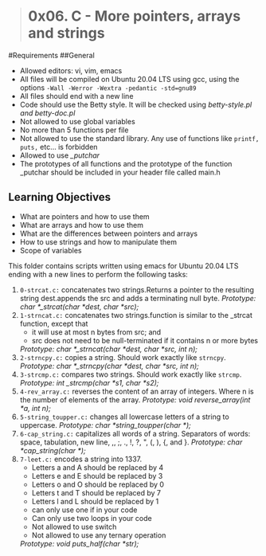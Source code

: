 > # 0x06. C - More pointers, arrays and strings
#Requirements
##General
<ul>
<li> Allowed editors: vi, vim, emacs</li>
<li> All files will be compiled on Ubuntu 20.04 LTS using gcc, using the options <code>-Wall -Werror -Wextra -pedantic -std=gnu89</code></li>
<li> All files should end with a new line</li>
<li> Code should use the Betty style. It will be checked using <em>betty-style.pl and betty-doc.pl</em></li>
<li> Not allowed to use global variables</li>
<li> No more than 5 functions per file</li>
<li> Not allowed to use the standard library. Any use of functions like <code>printf, puts,</code> etc… is forbidden</li>
<li> Allowed to use <em>_putchar</em></li>
<li> The prototypes of all functions and the prototype of the function _putchar should be included in your header file called main.h</li>
</ul>

## Learning Objectives
<ul>
<li>What are pointers and how to use them</li>
<li>What are arrays and how to use them</li>
<li>What are the differences between pointers and arrays</li>
<li>How to use strings and how to manipulate them</li>
<li>Scope of variables</li>
</ul>

This folder contains scripts written using emacs for Ubuntu 20.04 LTS ending with a new lines to perform the following tasks:
<ol>
<li> <code>0-strcat.c:</code> concatenates two strings.Returns a pointer to the resulting string dest.appends the src and adds a terminating null byte.
<em>Prototype: char *_strcat(char *dest, char *src);</em></li>
<li> <code>1-strncat.c:</code> concatenates two strings.function is similar to the _strcat function, except that
<ul>
<li>it will use at most n bytes from src; and</li>
<li>src does not need to be null-terminated if it contains n or more bytes</li>
</ul>
<em>Prototype: char *_strncat(char *dest, char *src, int n);</em></li>
<li> <code>2-strncpy.c:</code> copies a string. Should work exactly like <code>strncpy</code>.
<em>Prototype: char *_strncpy(char *dest, char *src, int n);</em></li>
<li> <code>3-strcmp.c:</code> compares two strings. Should work exactly like <code>strcmp</code>.
<em>Prototype: int _strcmp(char *s1, char *s2);</em></li>
<li> <code>4-rev_array.c:</code> reverses the content of an array of integers. Where n is the number of elements of the array.
<em>Prototype: void reverse_array(int *a, int n);</em></li>
<li> <code>5-string_toupper.c:</code> changes all lowercase letters of a string to uppercase.
<em>Prototype: char *string_toupper(char *);</em></li>
<li> <code>6-cap_string.c:</code> capitalizes all words of a string. Separators of words: space, tabulation, new line, ,, ;, ., !, ?, ", (, ), {, and }.
<em>Prototype: char *cap_string(char *);</em></li>
<li> <code>7-leet.c:</code>  encodes a string into 1337.
<ul>
<li>Letters a and A should be replaced by 4</li>
<li>Letters e and E should be replaced by 3</li>
<li>Letters o and O should be replaced by 0</li>
<li>Letters t and T should be replaced by 7</li>
<li>Letters l and L should be replaced by 1</li>
<li>can only use one if in your code</li>
<li>Can only use two loops in your code</li>
<li>Not allowed to use switch</li>
<li>Not allowed to use any ternary operation</li>
</ul>
<em>Prototype: void puts_half(char *str);</em></li>
</ol>